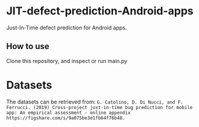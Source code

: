 # JIT-defect-prediction-Android-apps
Just-In-Time defect prediction for Android apps.

## How to use
Clone this repository, and inspect or run main.py

# Datasets
The datasets can be retrieved from:
`G. Catolino, D. Di Nucci, and F. Ferrucci. (2019) Cross-project just-in-time bug prediction for mobile app: An empirical assessment - online appendix https://figshare.com/s/9a075be3e1fb64f76b48.`

